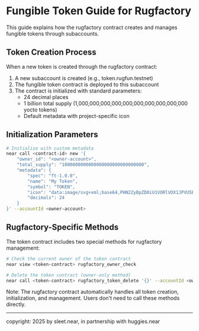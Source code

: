 # Fungible Token Guide for Rugfactory

This guide explains how the rugfactory contract creates and manages fungible tokens through subaccounts.

## Token Creation Process

When a new token is created through the rugfactory contract:

1. A new subaccount is created (e.g., token.rugfun.testnet)
2. The fungible token contract is deployed to this subaccount
3. The contract is initialized with standard parameters:
   - 24 decimal places
   - 1 billion total supply (1,000,000,000,000,000,000,000,000,000,000 yocto tokens)
   - Default metadata with project-specific icon

## Initialization Parameters

```bash
# Initialize with custom metadata
near call <contract-id> new '{
    "owner_id": "<owner-account>",
    "total_supply": "1000000000000000000000000000000",
    "metadata": {
        "spec": "ft-1.0.0",
        "name": "My Token",
        "symbol": "TOKEN",
        "icon": "data:image/svg+xml;base64,PHN2ZyBpZD0iU1VORlVOX1JPVU5EX0lDT04iIHZpZXdCb3g9IjAgMCAxMDgwIDEwODAiIHByZXNlcnZlQXNwZWN0UmF0aW89InhNaWRZTWlkIG1lZXQiIHhtbG5zPSJodHRwOi8vd3d3LnczLm9yZy8yMDAwL3N2ZyI+CiAgPHJlY3Qgd2lkdGg9IjEwODAiIGhlaWdodD0iMTA4MCIgZmlsbD0iI0IzOTU3MCIvPgogIDxjaXJjbGUgY3g9IjU0MCIgY3k9IjU0MCIgcj0iMzAwIiBmaWxsPSIjMzgyQzFGIiAvPgo8L3N2Zz4=",
        "decimals": 24
    }
}' --accountId <owner-account>
```

## Rugfactory-Specific Methods

The token contract includes two special methods for rugfactory management:

```bash
# Check the current owner of the token contract
near view <token-contract> rugfactory_owner_check

# Delete the token contract (owner-only method)
near call <token-contract> rugfactory_token_delete '{}' --accountId <owner-account>
```

Note: The rugfactory contract automatically handles all token creation, initialization, and management. Users don't need to call these methods directly.

---

copyright: 2025 by sleet.near, in partnership with huggies.near

